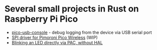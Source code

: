 # Several small projects in Rust on Raspberry Pi Pico

- [pico-usb-console](https://github.com/eterevsky/pico/tree/main/pico-usb-console) - debug logging from the device via USB serial port
- [SPI driver for Pimoroni Pico Wireless](https://github.com/eterevsky/pico/tree/main/pico-wireless) (WIP)
- [Blinking an LED directly via PAC, without HAL](https://github.com/eterevsky/pico/tree/main/blink-pac)
